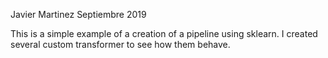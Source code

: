 Javier Martinez
Septiembre 2019

This is a simple example of a creation of a pipeline using sklearn.
I created  several custom transformer to see how them  behave.
